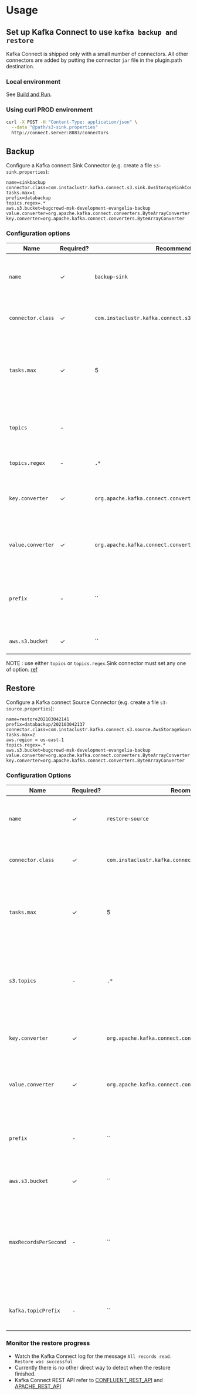 # Usage

## Set up Kafka Connect to use `kafka backup and restore`

Kafka Connect is shipped only with a small number of connectors. All other connectors are added by putting the connector `jar` file in the plugin.path destination.

### Local environment

See [Build and Run](Quick_Start.md).

### Using curl PROD environment

```sh
curl -X POST -H "Content-Type: application/json" \
  --data "@path/s3-sink.properties"
  http://connect.server:8083/connectors
```

## Backup

Configure a Kafka connect Sink Connector
(e.g. create a file `s3-sink.properties`):

```
name=sinkbackup
connector.class=com.instaclustr.kafka.connect.s3.sink.AwsStorageSinkConnector
tasks.max=1
prefix=databackup
topics.regex=.*
aws.s3.bucket=bugcrowd-msk-development-evangelia-backup
value.converter=org.apache.kafka.connect.converters.ByteArrayConverter
key.converter=org.apache.kafka.connect.converters.ByteArrayConverter  
```

### Configuration options

| Name                        | Required? | Recommended Value                                    | Comment                                                                                                |
|-----------------------------|-----------|------------------------------------------------------|--------------------------------------------------------------------------------------------------------|
| `name`                      | ✓         | `backup-sink`                                          | A unique name identifying this connector jobs                                                          |
| `connector.class`           | ✓         | `com.instaclustr.kafka.connect.s3.sink.AwsStorageSinkConnector`      | Must be this class to use `kafka-connect`                                              |
| `tasks.max`                 | ✓         | 5                                                    | Number of threads for backup. Set number kafka topic partation                                        |
| `topics`                    | -         |                                                      | Explicit, comma-separated list of topics to back up                                                    |
| `topics.regex`              | -         | `.*`                                                  | Topic regex to back up                                                                                |
| `key.converter`             | ✓         | `org.apache.kafka.connect.converters.ByteArrayConverter` | Must be this class to interpret the data as bytes                                                      |
| `value.converter`           | ✓         | `org.apache.kafka.connect.converters.ByteArrayConverter` | Must be this class to interpret the data as bytes                                                      |
| `prefix`                    | -         | ``                                                   | The path prefix to the location the s3 objects must be put                                                       |
| `aws.s3.bucket`             | ✓         | ``                                     | S3 bucket to be written to.                                  |

NOTE : use either `topics` or `topics.regex`.Sink connector must set any one of option. [ref](https://kafka.apache.org/documentation/#connect_rest)

## Restore

Configure a Kafka connect Source Connector
(e.g. create a file `s3-source.properties`):

```
name=restore202103042141
prefix=databackup/202103042137
connector.class=com.instaclustr.kafka.connect.s3.source.AwsStorageSourceConnector
tasks.max=2
aws.region = us-east-1
topics.regex=.*
aws.s3.bucket=bugcrowd-msk-development-evangelia-backup
value.converter=org.apache.kafka.connect.converters.ByteArrayConverter
key.converter=org.apache.kafka.connect.converters.ByteArrayConverter

```

### Configuration Options

| Name                        | Required? | Recommended Value                                    | Comment                                                                                                |
|-----------------------------|-----------|------------------------------------------------------|--------------------------------------------------------------------------------------------------------|
| `name`                      | ✓         | `restore-source`                                       | A unique name identifying this connector jobs                                                        |
| `connector.class`           | ✓         | `com.instaclustr.kafka.connect.s3.sink.AwsStorageSourceConnector`      | Must be this class to use `kafka-connect`                                            |
| `tasks.max`                 | ✓         | 5                                                    | Number of threads for restore. Set number kafka topic partation                                        |
| `s3.topics   `              | -         | `.*`                                                  | Specify the required topics to process found in an S3 bucket location                                 |
| `key.converter`             | ✓         | `org.apache.kafka.connect.converters.ByteArrayConverter` | Must be this class to interpret the data as bytes                                                  |
| `value.converter`           | ✓         | `org.apache.kafka.connect.converters.ByteArrayConverter` | Must be this class to interpret the data as bytes                                                  |
| `prefix`                    | -         | ``                                                   | The path prefix to the location the s3 objects must be read from                                       |
| `aws.s3.bucket`             | ✓         | ``                                                   | S3 bucket to be written to                                                                            |
| `maxRecordsPerSecond`       | -         | ``                                                    | The rate of records being produced to kafka. Will help with tuning it according to the capability of a worker   |
| `kafka.topicPrefix`         | -         | ``                                                   | Specify a prefix for the kafka topic written to                                                         |

### Monitor the restore progress

* Watch the Kafka Connect log for the message `All records
  read. Restore was successful`
* Currently there is no other direct way to detect when the restore finished.
* Kafka Connect REST API refer to
[CONFLUENT_REST_API](https://docs.confluent.io/current/connect/references/restapi.html) and 
[APACHE_REST_API](https://kafka.apache.org/documentation/#connect_rest)
